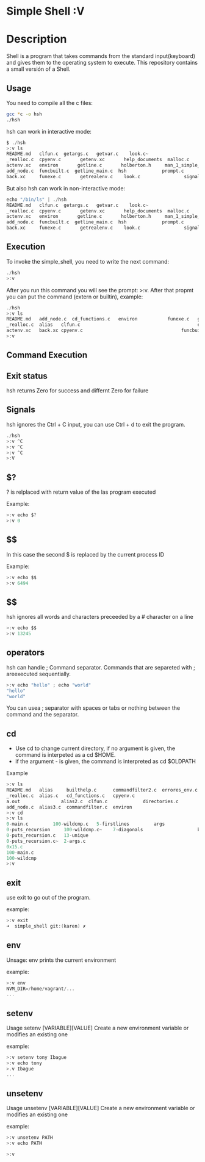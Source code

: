 # Simple Shell :V

# Description

Shell is a program that takes commands from the standard input(keyboard) and gives them to the operating system to execute. This repository contains a small versión of a Shell.

## Usage

You need to compile all the c files:

```bash
gcc *c -o hsh
./hsh
```
hsh can work in interactive mode:

```c
$ ./hsh
>:v ls
README.md   clfun.c	 getargs.c	 getvar.c	 look.c~
_realloc.c  cpyenv.c	   getenv.xc	   help_documents  malloc.c
actenv.xc   environ	      getline.c	      holberton.h     man_1_simple_shell
add_node.c  funcbuilt.c  getline_main.c  hsh			 prompt.c
back.xc     funexe.c	   getrealenv.c	   look.c				 signal.c
```

But also hsh can work in non-interactive mode:

```c
echo "/bin/ls" | ./hsh
README.md   clfun.c	 getargs.c	 getvar.c	 look.c~
_realloc.c  cpyenv.c	   getenv.xc	   help_documents  malloc.c
actenv.xc   environ	      getline.c	      holberton.h     man_1_simple_shell
add_node.c  funcbuilt.c  getline_main.c  hsh			 prompt.c
back.xc     funexe.c	   getrealenv.c	   look.c				 signal.c
```

##  Execution


To invoke the simple_shell, you need to write the next command:

```c
./hsh
>:v

```

After you run this command you will see the prompt: >:v. After that propmt you can put the command (extern or builtin), example:

```c
./hsh
>:v ls
README.md   add_node.c	cd_functions.c	 environ	       funexe.c   getline_main.c  h_cd.txt    h_history.txt   holberton.h  malloc.c        test
_realloc.c  alias	clfun.c		 		        	  		          errores_env.c	      		            getargs.c  getrealenv.c      h_env.txt   h_setenv.txt    hsh    man_1_simple_shell  tonya.out alias.c commandfilter.c  errores_otrosbuilt.c  getenv.xc  getvar.c     h_exit.txt  h_unsetenv.txt  itoa.c      prompt.c
actenv.xc   back.xc	cpyenv.c								    funcbuilt.c				                  getline.c  h_alias.txt          h_help.txt  help_documents  look.c		         signal.c
>:v
```
## Command Execution

## Exit status

hsh returns Zero for success and differnt Zero for failure

## Signals

hsh ignores the Ctrl + C input, you can use Ctrl + d to exit the program.

```c
./hsh
>:v ^C
>:v ^C
>:v ^C
>:V
```
## $?

? is relplaced with return value of the las program executed

Example:

```c
>:v echo $?
>:v 0
```

## $$

In this case the second $ is replaced by the current process ID

Example:

```c
>:v echo $$
>:v 6494
```

## $$

hsh ignores all words and characters preceeded by a # character on a line

```c
>:v echo $$
>:v 13245
```
## operators

hsh can handle ; Command separator. Commands that are separeted with ; areexecuted sequentially.

```c
>:v echo "hello" ; echo "world"
"hello"
"world"
```
You can usea ; separator with spaces or tabs or nothing between the command and the separator.

## cd

- Use cd to change current directory, if no argument is given, the command is interpeted as a cd $HOME.
- if the argument - is  given, the command is interpreted as cd $OLDPATH

Example

```c
>:v ls
README.md   alias     builthelp.c      commandfilter2.c  errores_env.c	funexe.c	getrealenv.c  h_env.txt      h_setenv.txt    hsh    malloc.c        signal.c
_realloc.c  alias.c   cd_functions.c   cpyenv.c		 		 			       filtro.c	     getargs.c     getvar.c      h_exit.txt     h_unsetenv.txt  itoa.c      man_1_simple_shell  test
a.out	            alias2.c  clfun.c             directories.c					       		       fun_env.c   getline.c     h_alias.txt   h_help.txt     help_documents  justhelp.txt  prompt.c           tony
add_node.c  alias3.c  commandfilter.c  environ	  								       		   		   	       		       funcbuilt.c  getline_main.c  		          h_cd.txt      h_history.txt  holberton.h     look.c      salir.c
>:v cd
>:v ls
0-main.c	     100-wildcmp.c	 5-firstlines	      args				   holberton.h		    sf-0119_shell_test_suite
0-puts_recursion     100-wildcmp.c~	   7-diagonals	                  bin			   			                     holberton.h~      simple_shell
0-puts_recursion.c   13-unique		   				    								     		             7-main.c              bog-0619_shell_test_suite     holbertonschool-low_level_programming  tests_simple_shell
0-puts_recursion.c~  2-args.c																	     			   				 					                      7-print_diagonal.c   boom                  multi.c
0x15.c		     																																           		   			                   2-args.c~               7-print_diagonal.c~  examples       printf
100-main.c																																									   			   				                             2-print_alphabet         Betty                      exercises-simple_shell     realloc.c
100-wildcmp																																																			     			      				 			                        2-print_alphabet.c  a                       holberton-system_engineering-devops  realloc.c~
>:v
```
## exit

use exit to go out of the program.

example:

```c
>:v exit
➜  simple_shell git:(karen) ✗

```
## env

Unsage: env
prints the current environment

example:

```c
>:v env
NVM_DIR=/home/vagrant/...
...
```

## setenv

Usage setenv [VARIABLE][VALUE]
Create a new environment variable or modifies an existing one

example:

```c
>:v setenv tony Ibague
>:v echo tony
>.v Ibague
...
```

## unsetenv

Usage unsetenv [VARIABLE][VALUE]
Create a new environment variable or modifies an existing one

example:

```c
>:v unsetenv PATH
>:v echo PATH

>:v
```
